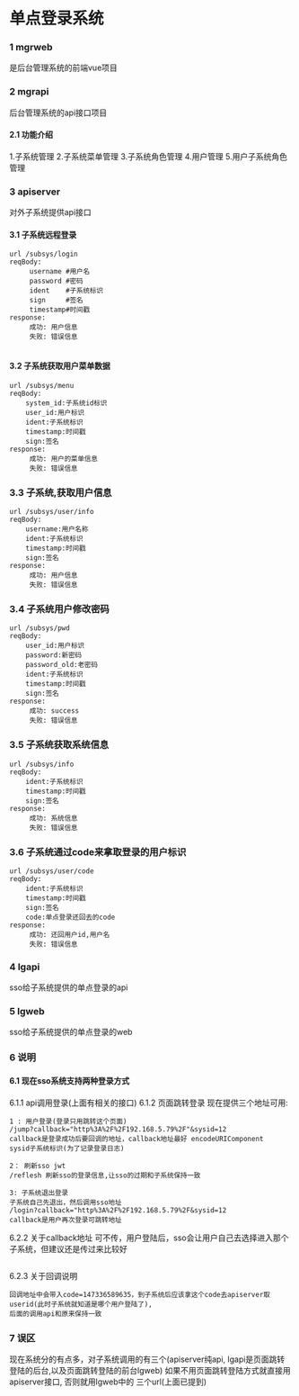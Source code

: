 # 单点登录系统

### 1 mgrweb 
是后台管理系统的前端vue项目

### 2 mgrapi 
后台管理系统的api接口项目

#### 2.1 功能介绍
1.子系统管理
2.子系统菜单管理
3.子系统角色管理
4.用户管理
5.用户子系统角色管理


### 3 apiserver 
对外子系统提供api接口  

#### 3.1 子系统远程登录
```
url /subsys/login
reqBody: 
     username #用户名 
     password #密码
     ident    #子系统标识 
     sign     #签名
     timestamp#时间戳
response:
     成功: 用户信息
     失败: 错误信息
     
``` 

#### 3.2 子系统获取用户菜单数据
```
url /subsys/menu
reqBody: 
    system_id:子系统id标识
    user_id:用户标识
    ident:子系统标识
    timestamp:时间戳
    sign:签名
response:
     成功: 用户的菜单信息
     失败: 错误信息
```

### 3.3 子系统,获取用户信息
```
url /subsys/user/info
reqBody: 
    username:用户名称
    ident:子系统标识
    timestamp:时间戳
    sign:签名
response:
     成功: 用户信息
     失败: 错误信息
```

### 3.4 子系统用户修改密码
```
url /subsys/pwd
reqBody: 
    user_id:用户标识
    password:新密码
    password_old:老密码
    ident:子系统标识
    timestamp:时间戳
    sign:签名
response:
     成功: success
     失败: 错误信息

```

### 3.5 子系统获取系统信息
```
url /subsys/info
reqBody: 
    ident:子系统标识
    timestamp:时间戳
    sign:签名
response:
     成功: 系统信息
     失败: 错误信息
```

### 3.6 子系统通过code来拿取登录的用户标识
```
url /subsys/user/code
reqBody: 
    ident:子系统标识
    timestamp:时间戳
    sign:签名
    code:单点登录还回去的code
response:
     成功: 还回用户id,用户名
     失败: 错误信息
```


### 4 lgapi
sso给子系统提供的单点登录的api


### 5 lgweb
sso给子系统提供的单点登录的web


### 6 说明
#### 6.1 现在sso系统支持两种登录方式
6.1.1 api调用登录(上面有相关的接口)
6.1.2 页面跳转登录
现在提供三个地址可用:
```
1 : 用户登录(登录只用跳转这个页面)
/jump?callback="http%3A%2F%2F192.168.5.79%2F"&sysid=12    
callback是登录成功后要回调的地址，callback地址最好 encodeURIComponent
sysid子系统标识(为了记录登录日志)

2： 刷新sso jwt
/reflesh 刷新sso的登录信息,让sso的过期和子系统保持一致

3: 子系统退出登录
子系统自己先退出，然后调用sso地址
/login?callback="http%3A%2F%2F192.168.5.79%2F&sysid=12  
callback是用户再次登录可跳转地址
```
6.2.2 关于callback地址
可不传，用户登陆后，sso会让用户自己去选择进入那个子系统，但建议还是传过来比较好
```

```
6.2.3 关于回调说明
```
回调地址中会带入code=147336589635，到子系统后应该拿这个code去apiserver取userid(此时子系统就知道是哪个用户登陆了),
后面的调用api和原来保持一致
```

### 7 误区
现在系统分的有点多，对子系统调用的有三个(apiserver纯api, lgapi是页面跳转登陆的后台,以及页面跳转登陆的前台lgweb)
如果不用页面跳转登陆方式就直接用apiserver接口, 否则就用lgweb中的 三个url(上面已提到)